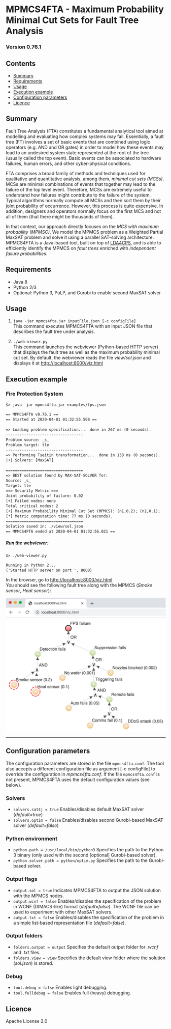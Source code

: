 # MPMCS4FTA - Maximum Probability Minimal Cut Sets for Fault Tree Analysis
### Version 0.76.1

## Contents
- [Summary](#summary)
- [Requirements](#requirements)
- [Usage](#usage)
- [Execution example](#execution-example)
- [Configuration parameters](#configuration-parameters)
- [Licence](#licence)

## Summary
Fault Tree Analysis (FTA) constitutes a fundamental analytical tool aimed at modelling and evaluating how complex systems may fail.
Essentially, a fault tree (FT) involves a set of basic events that are combined using logic operators (e.g. AND and OR gates) in order to model how these events may lead to an undesired system state represented at the root of the tree (usually called the top event).
Basic events can be associated to hardware failures, human errors, and other cyber-physical conditions.

FTA comprises a broad family of methods and techniques used for qualitative and quantitative analysis, among them, *minimal cut sets (MCSs)*.
MCSs are minimal combinations of events that together may lead to the failure of the top level event.
Therefore, MCSs are extremely useful to understand how failures might contribute to the failure of the system.
Typical algorithms normally compute all MCSs and then sort them by their joint probability of occurrence.
However, this process is quite expensive.
In addition, designers and operators normally focus on the first MCS and not all of them (that there might be thousands of them). 

In that context, our approach directly focuses on the *MCS with maximum probability (MPMSC)*.
We model the MPMCS problem as a Weighted Partial MaxSAT problem and solve it using a parallel SAT-solving architecture.
MPMCS4FTA is a Java-based tool, built on top of [LDA4CPS](https://github.com/mbarrere/lda4cps), and is able to efficiently identify the MPMCS on *fault trees* enriched with *independent failure probabilities*.


## Requirements
* Java 8
* Python 2/3
* Optional: Python 3, PuLP, and Gurobi to enable second MaxSAT solver

## Usage

1. ```java -jar mpmcs4fta.jar inputFile.json [-c configFile]```  
This command executes MPMCS4FTA with an input JSON file that describes the fault tree under analysis.

2. ```./web-viewer.py```  
This command launches the webviewer (Python-based HTTP server) that displays the fault tree as well as the maximum probability minimal cut set.
By default, the webviewer reads the file *view/sol.json* and displays it at [http://localhost:8000/viz.html](http://localhost:8000/viz.html)

## Execution example
### Fire Protection System
```
$> java -jar mpmcs4fta.jar examples/fps.json
```
```
== MPMCS4FTA v0.76.1 ==
== Started at 2020-04-01 01:32:55.508 ==

=> Loading problem specification...  done in 267 ms (0 seconds).
----------------------------------
Problem source: _s_
Problem target: tle
----------------------------------
=> Performing Tseitin transformation...  done in 138 ms (0 seconds).
|+| Solvers: [MaxSAT]

==================================
=> BEST solution found by MAX-SAT-SOLVER for:
Source: _s_
Target: tle
=== Security Metric ===
Joint probability of failure: 0.02
[+] Failed nodes: none
Total critical nodes: 2
[+] Maximum Probability Minimal Cut Set (MPMCS): (n1,0.2); (n2,0.1);
[*] Metric computation time: 77 ms (0 seconds).
==================================
Solution saved in: ./view/sol.json
== MPMCS4FTA ended at 2020-04-01 01:32:56.021 ==
```

##### Run the webviewer:
```
$> ./web-viewer.py
```
```
Running in Python 2...
('Started HTTP server on port ', 8000)
```
In the browser, go to [http://localhost:8000/viz.html](http://localhost:8000/viz.html)  
You should see the following fault tree along with the MPMCS (*Smoke sensor*, *Heat sensor*):

![Screenshot - simple example](https://github.com/mbarrere/mpmcs4fta/blob/master/screenshots/fire-protection-system.png)

---

## Configuration parameters

The configuration parameters are stored in the file `mpmcs4fta.conf`.
The tool also accepts a different configuration file as argument [-c configFile] to override the configuration in *mpmcs4fta.conf*. If the file `mpmcs4fta.conf` is not present, MPMCS4FTA uses the default configuration values (see below).

### Solvers
* ```solvers.sat4j = true``` Enables/disables default MaxSAT solver (*default=true*)
* ```solvers.optim = false``` Enables/disables second Gurobi-based MaxSAT solver (*default=false*)

### Python environment
* ```python.path = /usr/local/bin/python3``` Specifies the path to the Python 3 binary (only used with the second [optional] Gurobi-based solver).
* ```python.solver.path = python/optim.py``` Specifies the path to the Gurobi-based solver.

### Output flags
* ```output.sol = true``` Indicates MPMCS4FTA to output the JSON solution with the MPMCS nodes.
* ```output.wcnf = false``` Enables/disables the specification of the problem in WCNF (DIMACS-like) format (*default=false*). The WCNF file can be used to experiment with other MaxSAT solvers.
* ```output.txt = false``` Enables/disables the specification of the problem in a simple list-based representation file (*default=false*).


### Output folders
* ```folders.output = output``` Specifies the default output folder for *.wcnf* and *.txt* files.
* ```folders.view = view``` Specifies the default view folder where the solution (*sol.json*) is stored.

### Debug
* ```tool.debug = false``` Enables light debugging.
* ```tool.fulldebug = false``` Enables full (heavy) debugging.

## Licence
Apache License 2.0
